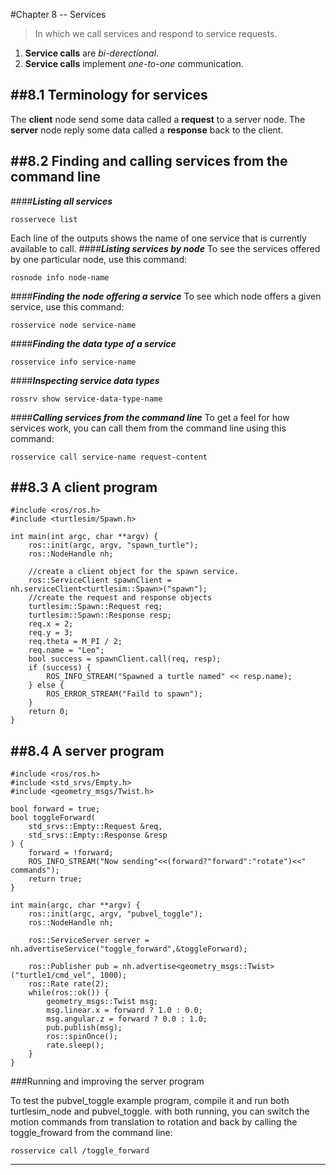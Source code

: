 #Chapter 8 -- Services
> In which we call services and respond to service requests.
1. **Service calls** are *bi-derectional*.
2. **Service calls** implement *one-to-one* communication.

##8.1 Terminology for services
---
The **client** node send some data called a **request** to a server node.
The **server** node reply some data called a **response** back to the client.

##8.2 Finding and calling services from the command line
---
####**_Listing all services_**
```
rosservece list
```
Each line of the outputs shows the name of one service that is currently available to call.
####**_Listing services by node_**
To see the services offered by one particular node, use this command:
```
rosnode info node-name
```
####**_Finding the node offering a service_**
To see which node offers a given service, use this command:
```
rosservice node service-name
```
####**_Finding the data type of a service_**
```
rosservice info service-name
```
####**_Inspecting service data types_**
```
rossrv show service-data-type-name
```
####**_Calling services from the command line_**
To get a feel for how services work, you can call them from the command line using this command:
```
rosservice call service-name request-content
```
##8.3 A client program
---
```
#include <ros/ros.h>
#include <turtlesim/Spawn.h>

int main(int argc, char **argv) {
    ros::init(argc, argv, "spawn_turtle");
    ros::NodeHandle nh;

    //create a client object for the spawn service.
    ros::ServiceClient spawnClient = nh.serviceClient<turtlesim::Spawn>("spawn");
    //create the request and response objects
    turtlesim::Spawn::Request req;
    turtlesim::Spawn::Response resp;
    req.x = 2;
    req.y = 3;
    req.theta = M_PI / 2;
    req.name = "Leo";
    bool success = spawnClient.call(req, resp);
    if (success) {
        ROS_INFO_STREAM("Spawned a turtle named" << resp.name);
    } else {
        ROS_ERROR_STREAM("Faild to spawn");
    }
    return 0;
}
```
##8.4 A server program
---
```
#include <ros/ros.h>
#include <std_srvs/Empty.h>
#include <geometry_msgs/Twist.h>

bool forward = true;
bool toggleForward(
    std_srvs::Empty::Request &req,
    std_srvs::Empty::Response &resp
) {
    forward = !forward;
    ROS_INFO_STREAM("Now sending"<<(forward?"forward":"rotate")<<" commands");
    return true;
}

int main(argc, char **argv) {
    ros::init(argc, argv, "pubvel_toggle");
    ros::NodeHandle nh;
    
    ros::ServiceServer server = nh.advertiseService("toggle_forward",&toggleForward);
    
    ros::Publisher pub = nh.advertise<geometry_msgs::Twist>("turtle1/cmd_vel", 1000);
    ros::Rate rate(2);
    while(ros::ok()) {
        geometry_msgs::Twist msg;
        msg.linear.x = forward ? 1.0 : 0.0;
        msg.angular.z = forward ? 0.0 : 1.0;
        pub.publish(msg);
        ros::spinOnce();
        rate.sleep();
    }
}
```
###Running and improving the server program

To test the pubvel_toggle example program, compile it and run both turtlesim_node and pubvel_toggle. with both running, you can switch the motion commands from translation to rotation and back by calling the toggle_froward from the command line:
```
rosservice call /toggle_forward
```

---



